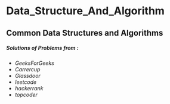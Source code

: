 # Data_Structure_And_Algorithm
## Common Data Structures and Algorithms

##### Solutions of Problems from :

- *GeeksForGeeks*
- *Carrercup*
- *Glassdoor*
- *leetcode*
- *hackerrank*
- *topcoder*
